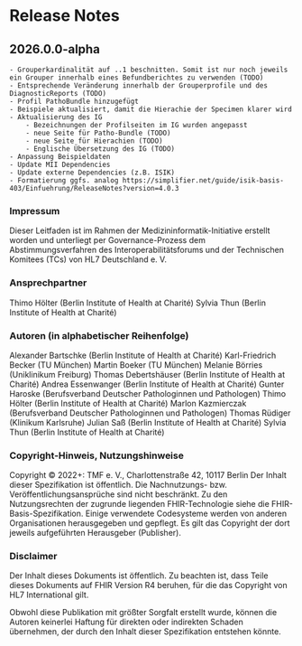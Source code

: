 
# Release Notes

## 2026.0.0-alpha
    - Grouperkardinalität auf ..1 beschnitten. Somit ist nur noch jeweils ein Grouper innerhalb eines Befundberichtes zu verwenden (TODO)
    - Entsprechende Veränderung innerhalb der Grouperprofile und des DiagnosticReports (TODO)
    - Profil PathoBundle hinzugefügt        
    - Beispiele aktualisiert, damit die Hierachie der Specimen klarer wird
    - Aktualisierung des IG
        - Bezeichnungen der Profilseiten im IG wurden angepasst
        - neue Seite für Patho-Bundle (TODO)
        - neue Seite für Hierachien (TODO)
        - Englische Übersetzung des IG (TODO)
    - Anpassung Beispieldaten
    - Update MII Dependencies
    - Update externe Dependencies (z.B. ISIK)
    - Formatierung ggfs. analog https://simplifier.net/guide/isik-basis-403/Einfuehrung/ReleaseNotes?version=4.0.3

### Impressum
Dieser Leitfaden ist im Rahmen der Medizininformatik-Initiative erstellt worden und unterliegt per Governance-Prozess dem Abstimmungsverfahren des Interoperabilitätsforums und der Technischen Komitees (TCs) von HL7 Deutschland e. V.  

### Ansprechpartner
Thimo Hölter (Berlin Institute of Health at Charité)
Sylvia Thun (Berlin Institute of Health at Charité)

### Autoren (in alphabetischer Reihenfolge)
Alexander Bartschke (Berlin Institute of Health at Charité)
Karl-Friedrich Becker (TU München)
Martin Boeker (TU München)
Melanie Börries (Uniklinikum Freiburg)
Thomas Debertshäuser (Berlin Institute of Health at Charité)
Andrea Essenwanger (Berlin Institute of Health at Charité)
Gunter Haroske (Berufsverband Deutscher Pathologinnen und Pathologen)
Thimo Hölter (Berlin Institute of Health at Charité)
Marlon Kazmierczak (Berufsverband Deutscher Pathologinnen und Pathologen)
Thomas Rüdiger (Klinikum Karlsruhe)
Julian Saß (Berlin Institute of Health at Charité)
Sylvia Thun (Berlin Institute of Health at Charité)

### Copyright-Hinweis, Nutzungshinweise
Copyright © 2022+: TMF e. V., Charlottenstraße 42, 10117 Berlin
Der Inhalt dieser Spezifikation ist öffentlich. Die Nachnutzungs- bzw. Veröffentlichungsansprüche sind nicht beschränkt.
Zu den Nutzungsrechten der zugrunde liegenden FHIR-Technologie siehe die FHIR-Basis-Spezifikation.
Einige verwendete Codesysteme werden von anderen Organisationen herausgegeben und gepflegt. Es gilt das Copyright der dort jeweils aufgeführten Herausgeber (Publisher).</br> 

### Disclaimer
Der Inhalt dieses Dokuments ist öffentlich. Zu beachten ist, dass Teile dieses Dokuments auf FHIR Version R4 beruhen, für die das Copyright von HL7 International gilt.

Obwohl diese Publikation mit größter Sorgfalt erstellt wurde, können die Autoren keinerlei Haftung für direkten oder indirekten Schaden übernehmen, der durch den Inhalt dieser Spezifikation entstehen könnte.  

